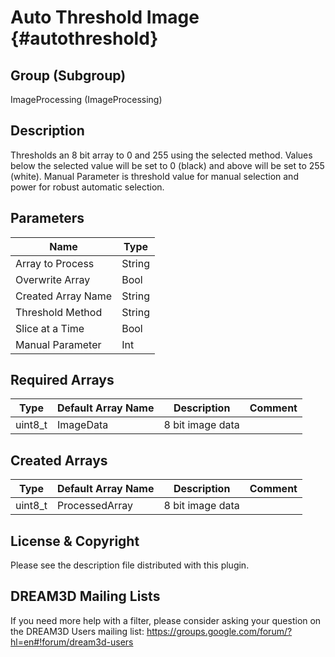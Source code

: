 Auto Threshold Image {#autothreshold}
=====

## Group (Subgroup) ##
ImageProcessing (ImageProcessing)


## Description ##
Thresholds an 8 bit array to 0 and 255 using the selected method. Values below the selected value will be set
to 0 (black) and above will be set to 255 (white). Manual Parameter is threshold value for manual selection
and power for robust automatic selection.

## Parameters ##
| Name             | Type |
|------------------|------|
| Array to Process | String |
| Overwrite Array| Bool |
| Created Array Name | String |
| Threshold Method | String |
| Slice at a Time | Bool|
| Manual Parameter | Int |

## Required Arrays ##

| Type | Default Array Name | Description | Comment |
|------|--------------------|-------------|---------|
| uint8_t | ImageData | 8 bit image data       | |


## Created Arrays ##

| Type | Default Array Name | Description | Comment |
|------|--------------------|-------------|---------|
| uint8_t | ProcessedArray | 8 bit image data       | |



## License & Copyright ##

Please see the description file distributed with this plugin.

## DREAM3D Mailing Lists ##

If you need more help with a filter, please consider asking your question on the DREAM3D Users mailing list:
https://groups.google.com/forum/?hl=en#!forum/dream3d-users

